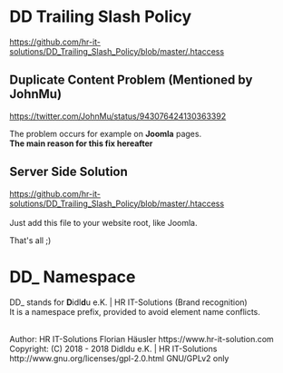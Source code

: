 # DD Trailing Slash Policy

https://github.com/hr-it-solutions/DD_Trailing_Slash_Policy/blob/master/.htaccess<br>

## Duplicate Content Problem (Mentioned by JohnMu)
https://twitter.com/JohnMu/status/943076424130363392<br>

The problem occurs for example on **Joomla** pages.<br>
**The main reason for this fix hereafter**

## Server Side Solution
https://github.com/hr-it-solutions/DD_Trailing_Slash_Policy/blob/master/.htaccess<br>
<br>
Just add this file to your website root, like Joomla.

That's all ;)

# DD_ Namespace
DD_ stands for  **D**idl**d**u e.K. | HR IT-Solutions (Brand recognition)                   <br>
It is a namespace prefix, provided to avoid element name conflicts.

<br>
Author: HR IT-Solutions Florian Häusler https://www.hr-it-solution.com                      <br>
Copyright: (C) 2018 - 2018 Didldu e.K. | HR IT-Solutions                                    <br>
http://www.gnu.org/licenses/gpl-2.0.html GNU/GPLv2 only
